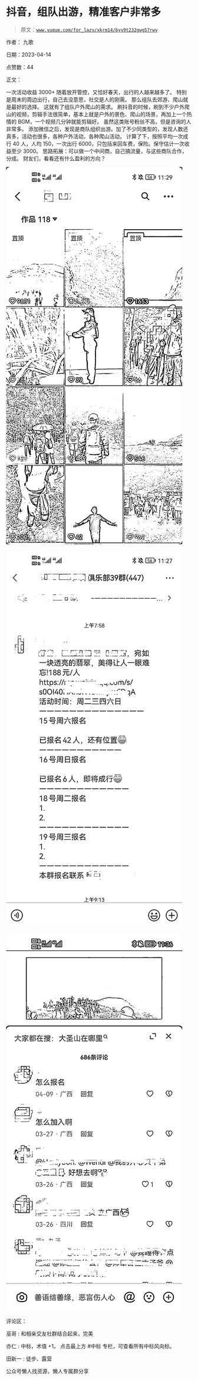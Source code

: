 # 抖音，组队出游，精准客户非常多

> 原文：[`www.yuque.com/for_lazy/xkrm14/byy9t232gwg57rwy`](https://www.yuque.com/for_lazy/xkrm14/byy9t232gwg57rwy)

作者： 九歌

日期：2023-04-14

点赞数：44

正文：

一次活动收益 3000+ 随着放开管控，又恰好春天，出行的人越来越多了。 特别是周末的周边出行，自己去没意思，社交是人的刚需。 那么组队去郊游、爬山就是最好的选择。 这就有了组队户外爬山的需求。 刷抖音的时候，刷到不少户外爬山的视频，剪辑手法很简单，基本上就是户外的景色、爬山的场景，再加上一个热情的 BGM，一个视频几分钟就能剪辑好。 虽然这类账号粉丝不高，但是咨询的人非常多。 添加微信之后，发现是商队组织出游。加了不少同类型的，发现人数还真多，活动也很多，各种户外活动，各种爬山活动。 计算了下，按照平均一次成行 40 人，人均 150，一次出行 6000，只包括来回车费，保险。保守估计一次收益至少 3000。 思路拓展：可以做一个中间商，自己搞流量，与这些商队合作，分成。 财友们，看看还有什么盈利的方向？

![](img/5fe6b2d30cbc5f7377776f229c160982.png)

![](img/1ffcab318712b2179fcc093d4807b973.png)

![](img/e17486324e96d82a0820bbe8669fc1b1.png)

评论区：

巫哥 : 和相亲交友社群结合起来，完美

亦仁 : 中标，术值 +1。 点击最上方 #中标 专栏，可查看所有中标风向标。

田新一 : 徒步、露营

公众号懒人找资源，懒人专属群分享

